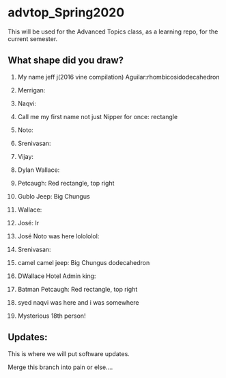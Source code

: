 # advtop_Spring2020
This will be used for the Advanced Topics class, as a learning repo, for the current semester.

## What shape did you draw?
1. My name jeff j(2016 vine compilation) Aguilar:rhombicosidodecahedron

9. Merrigan:
10. Naqvi:
11. Call me my first name not just Nipper for once: rectangle
12. Noto: 
13. Srenivasan:
14. Vijay:
15. Dylan Wallace:
16. Petcaugh: Red rectangle, top right
14. Gublo  Jeep: Big Chungus
15. Wallace:
12. José: Ir 
12. José Noto was here lolololol: 
13. Srenivasan:
14. camel camel jeep: Big Chungus dodecahedron
15. DWallace Hotel Admin king:
16. Batman Petcaugh: Red rectangle, top right
17. syed naqvi was here and i was somewhere
18. Mysterious 18th person!

## Updates:
This is where we will put software updates.

Merge this branch into pain or else....
